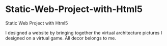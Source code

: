 # Static-Web-Project-with-Html5
Static Web Project with Html5

I designed a website by bringing together the virtual architecture pictures I designed on a virtual game.
All decor belongs to me. 
